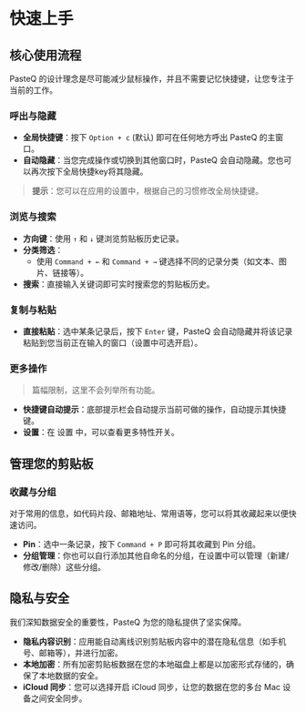 # 快速上手

## 核心使用流程

PasteQ 的设计理念是尽可能减少鼠标操作，并且不需要记忆快捷键，让您专注于当前的工作。

### 呼出与隐藏

- **全局快捷键**：按下 `Option + c` (默认) 即可在任何地方呼出 PasteQ 的主窗口。
- **自动隐藏**：当您完成操作或切换到其他窗口时，PasteQ 会自动隐藏。您也可以再次按下全局快捷key将其隐藏。

> **提示**：您可以在应用的设置中，根据自己的习惯修改全局快捷键。

### 浏览与搜索

- **方向键**：使用 `↑` 和 `↓` 键浏览剪贴板历史记录。
- **分类筛选**：
    - 使用 `Command + ←` 和 `Command + →` 键选择不同的记录分类（如文本、图片、链接等）。
- **搜索**：直接输入关键词即可实时搜索您的剪贴板历史。

### 复制与粘贴

- **直接粘贴**：选中某条记录后，按下 `Enter` 键，PasteQ 会自动隐藏并将该记录粘贴到您当前正在输入的窗口（设置中可选开启）。

### 更多操作

> 篇幅限制，这里不会列举所有功能。

- **快捷键自动提示**：底部提示栏会自动提示当前可做的操作，自动提示其快捷键。
- **设置**：在 设置 中，可以查看更多特性开关。

## 管理您的剪贴板

### 收藏与分组

对于常用的信息，如代码片段、邮箱地址、常用语等，您可以将其收藏起来以便快速访问。

- **Pin**：选中一条记录，按下 `Command + P` 即可将其收藏到 Pin 分组。
- **分组管理**：你也可以自行添加其他自命名的分组，在设置中可以管理（新建/修改/删除）这些分组。

## 隐私与安全

我们深知数据安全的重要性，PasteQ 为您的隐私提供了坚实保障。

- **隐私内容识别**：应用能自动离线识别剪贴板内容中的潜在隐私信息（如手机号、邮箱等），并进行加密。
- **本地加密**：所有加密剪贴板数据在您的本地磁盘上都是以加密形式存储的，确保了本地数据的安全。
- **iCloud 同步**：您可以选择开启 iCloud 同步，让您的数据在您的多台 Mac 设备之间安全同步。

